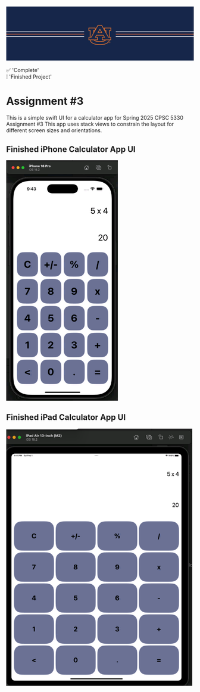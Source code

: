 ![alt text](https://github.com/dsample001/CPSC5330-Assignment-3/blob/main/Docs/banner_au.png?raw=true)


:white_check_mark: 'Complete' <br/>
:grey_exclamation: 'Finished Project'

# Assignment #3

This is a simple swift UI for a calculator app for Spring 2025 CPSC 5330 Assignment #3
This app uses stack views to constrain the layout for different screen sizes and orientations.


## Finished iPhone Calculator App UI

<img src="https://github.com/dsample001/CPSC5330-Assignment-3/blob/main/Docs/Assignment 3 - 1.png?raw=true" width="300">

## Finished iPad Calculator App UI

<img src="https://github.com/dsample001/CPSC5330-Assignment-3/blob/main/Docs/Assignment 3 - 2.png?raw=true" width="500">